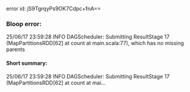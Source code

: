 error id: jS9TgrqyPs9OK7Cdpc+fnA==
### Bloop error:

25/06/17 23:59:28 INFO DAGScheduler: Submitting ResultStage 17 (MapPartitionsRDD[62] at count at main.scala:77), which has no missing parents
#### Short summary: 

25/06/17 23:59:28 INFO DAGScheduler: Submitting ResultStage 17 (MapPartitionsRDD[62] at count at mai...